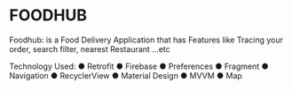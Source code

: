 # FOODHUB

Foodhub:  is a Food Delivery Application that has Features like Tracing your order, search filter, nearest Restaurant ...etc

Technology Used:
● Retrofit
● Firebase
● Preferences
● Fragment
● Navigation
● RecyclerView
● Material Design
● MVVM
● Map

<br/>
<br/>
<br/>

<p align="center">
  <img src="https://user-images.githubusercontent.com/50117886/167523090-974e97f3-d768-49eb-b193-42ce1b80d9cf.png" title="">
</p>
